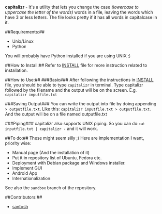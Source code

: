 **capitalizr** - It's a utility that lets you change the case *(lowercase to
uppercase the letter of the words)* words in a file, leaving the words which
have 3 or less letters. The file looks pretty if it has all words in
capitalcase in it.

##Requirements:##
 * Unix/Linux
 * Python

You will probably have Python installed if you are using UNIX :)

##How to Install:##
Refer to [INSTALL][1] file for more instruction related to installation.


##How to Use:##
###Basic###
After following the instructions in [INSTALL][1] file, you should be able
to type `capitalizr` in terminal. Type capitalizr followed by the filename
and the output will be on the screen. E.g. `capitalizr inputfile.txt`

###Saving Output###
You can write the output into file by doing appending `> outputfile.txt`.
Like this: `capitalizr inputfile.txt > outputfile.txt`. And the output will
be on a file named outputfile.txt

###Piping###
capitalizr also supports UNIX piping. So you can do
`cat inputfile.txt | capitalizr -` and it will work.

##To do:##
These might seem silly ;) Here are implementation I want, priority wise:

 * Manual page (And the installation of it)
 * Put it in repository list of Ubuntu, Fedora etc.
 * Deployment with Debian package and Windows installer.
 * Implement GUI
 * Android App
 * Internationalization

See also the `sandbox` branch of the repository.

##Contributors:##

 * [santosh][2]

  [1]: https://github.com/santosh/capitalizr/blob/master/INSTALL.md
  [2]: https://github.com/santosh
